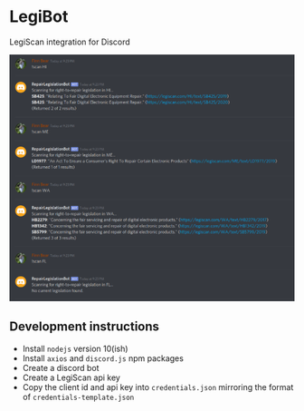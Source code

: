 # LegiBot

LegiScan integration for Discord

![Image 1](example-1.png)

## Development instructions

- Install `nodejs` version 10(ish)
- Install `axios` and `discord.js` npm packages
- Create a discord bot
- Create a LegiScan api key
- Copy the client id and api key into `credentials.json` mirroring the format of `credentials-template.json`
